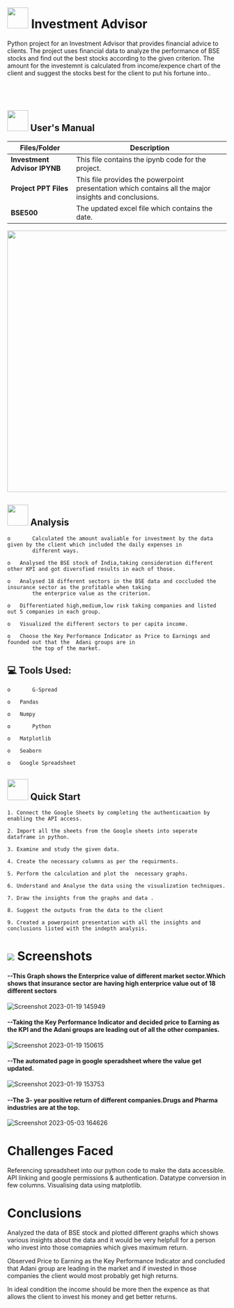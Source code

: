 #
# <img src= "https://www.stockbasket.com/blog/wp-content/uploads/2020/09/Investment-advisor-1.jpg" width="48" height="48"> **Investment Advisor**


Python project for an Investment Advisor that provides financial advice to clients. The project uses financial data to analyze the performance  of BSE stocks and find out the best stocks according to the given criterion. The amount for the investemnt is calculated from income/expence chart of the client and suggest the stocks best for the client to put his fortune into..



<br>
<br>
<!-- <p align="center"><a><img src="https://forthebadge.com/images/badges/built-with-love.svg"><img src="https://user-images.githubusercontent.com/106439762/181936448-9314e858-4251-46d6-b4d1-35a4c29e9c19.svg"><img src="https://forthebadge.com/images/badges/made-with-python.svg"></a></p> -->

##  <img src="https://user-images.githubusercontent.com/106439762/181935629-b3c47bd3-77fb-4431-a11c-ff8ba0942b63.gif" width="48" height="48"> **User's Manual**
| Files/Folder| Description |
| ------------- | ------------- |
| **Investment Advisor IPYNB** | This file contains the ipynb code for the  project. |
| **Project PPT Files**  | This file provides the powerpoint presentation which contains all the major insights and conclusions.  |
| **BSE500**  | The updated excel file which contains the date.  |




<p align="center"><img src="https://genhq.com/wp-content/uploads/2018/03/MillennialsFinacialAdvising.gif" width="600" ></p>

##  <img src=https://user-images.githubusercontent.com/106439762/178428775-03d67679-9aa4-4b08-91e9-6eb6ed8faf66.gif  width="48" height="48"> **Analysis**

    o       Calculated the amount avaliable for investment by the data given by the client which included the daily expenses in 
            different ways.
    
    o	Analysed the BSE stock of India,taking consideration different other KPI and got diversfied results in each of those.
     
    o	Analysed 18 different sectors in the BSE data and coccluded the insurance sector as the profitable when taking 
            the enterprice value as the criterion.
  
    o	Differentiated high,medium,low risk taking companies and listed out 5 companies in each group. 
    
    o	Visualized the different sectors to per capita income.

    o	Choose the Key Performance Indicator as Price to Earnings and founded out that the  Adani groups are in 
            the top of the market.
    
##  💻 Tools Used:

    o       G-Spread    
    
    o	Pandas
     
    o	Numpy 
    
    o       Python    
    
    o	Matplotlib
     
    o	Seaborn 
       
    o	Google Spreadsheet
    
    
   

## <img src="https://user-images.githubusercontent.com/106439762/181937125-2a4b22a3-f8a9-4226-bbd3-df972f9dbbc4.gif" width="48" height="48" > Quick Start

    1. Connect the Google Sheets by completing the authenticaation by enabling the API access.
    
    2. Import all the sheets from the Google sheets into seperate dataframe in python.
    
    3. Examine and study the given data.
    
    4. Create the necessary columns as per the requirments.
    
    5. Perform the calculation and plot the  necessary graphs.
    
    6. Understand and Analyse the data using the visualization techniques.
    
    7. Draw the insights from the graphs and data .
    
    8. Suggest the outputs from the data to the client
    
    9. Created a powerpoint presentation with all the insights and conclusions listed with the indepth analysis.
    


  
# <img src="https://www.getcloudapp.com/wp-content/uploads/2021/03/5aebb952e4867ce13f4d308f_laptop_gif_trans.gif" > Screenshots

#### --This Graph shows the Enterprice value of different market sector.Which shows that insurance sector are having high enterprice value out of 18 different sectors
![Screenshot 2023-01-19 145949](https://user-images.githubusercontent.com/82110840/235900411-99252df1-c400-444d-9e70-114f7dfbb35a.png)
#### --Taking the Key Performance Indicator and decided price to Earning as the KPI and the Adani groups are leading out of all the other companies. 
![Screenshot 2023-01-19 150615](https://user-images.githubusercontent.com/82110840/235900859-25805811-cc1e-4c96-834a-cc76b5dce716.png)
#### --The automated page in google speradsheet where the value get updated.
![Screenshot 2023-01-19 153753](https://user-images.githubusercontent.com/82110840/235900897-8f50af02-7cf9-4bff-bbfc-3d054a7639d8.png)
#### --The 3- year positive return of different companies.Drugs and Pharma industries are  at the top.
![Screenshot 2023-05-03 164626](https://user-images.githubusercontent.com/82110840/235901420-871524c5-701c-441b-9384-52538fdd1d4f.png)


# Challenges Faced
Referencing spreadsheet into our python code to make the data accessible.
API linking and google permissions & authentication.
Datatype conversion in few columns.
Visualising data using matplotlib.

# Conclusions

Analyzed the data of BSE stock and plotted different graphs which shows various insights about the data and it would be very helpfull for a person who invest into those comapnies which gives maximum return.

Observed  Price to Earning as the Key Performance Indicator and concluded that Adani group  are leading in the market and if invested in those companies the client would most probably get high returns.

In ideal condition the income should be more then the expence as that allows the client to invest his money and get better returns.

